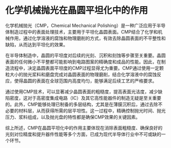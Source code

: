 # 化学机械抛光在晶圆平坦化中的作用

化学机械抛光（CMP，Chemical Mechanical Polishing）是一种广泛应用于半导体制造过程中的表面处理技术，主要用于平坦化晶圆表面。CMP结合了化学和机械作用，通过化学溶液的腐蚀和物理磨削的方式，有效去除晶圆表面的不平整性和缺陷，从而达到平坦化的效果。

在半导体制造中，晶圆的平坦度对后续的光刻、沉积和刻蚀等步骤至关重要。晶圆表面的任何微小不平整都可能影响到电路图案的精确度和成品的性能。因此，在制造流程中，决定晶圆表面平坦度的CMP过程显得尤为重要。CMP通过使用一定颗粒大小的抛光浆料和磨盘完成对晶圆表面的物理磨削，结合化学溶液中的腐蚀反应，使得晶圆的表面在全球范围内高度均匀，能够满足后续工艺的严格要求。

通过使用CMP技术，可以显著减少晶圆表面的粗糙度，提高表面光洁度，减少缺陷密度，这对于高密度集成电路（IC）及其它高性能器件的制造无疑是至关重要的。此外，CMP能够处理已制备的多层结构，尤其是在薄膜沉积后，通过去除不必要的材料层，从而获得所需的层平坦性。这一过程中，精确控制抛光时间、抛光压力、浆料组成，以及抛光盘的特性都是确保CMP效果的关键因素。

综上所述，CMP在晶圆平坦化中的作用主要体现在消除表面粗糙度、确保良好的光刻对位精度和提升器件性能等多个方面，已成为现代半导体行业中不可或缺的一个环节。